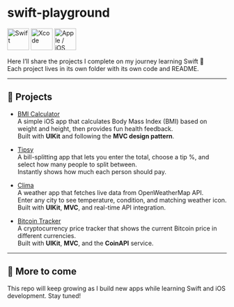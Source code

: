 # swift-playground

<p align="left">
  <img src="https://cdn.jsdelivr.net/gh/devicons/devicon/icons/swift/swift-original.svg" alt="Swift" width="50" height="50"/>
  <img src="https://cdn.jsdelivr.net/gh/devicons/devicon/icons/xcode/xcode-original.svg" alt="Xcode" width="50" height="50"/>
  <img src="https://cdn.jsdelivr.net/gh/devicons/devicon/icons/apple/apple-original.svg" alt="Apple / iOS" width="50" height="50"/>
</p>

Here I’ll share the projects I complete on my journey learning Swift 🚀  
Each project lives in its own folder with its own code and README.

---

## 📂 Projects

- [BMI Calculator](BMI-Calculator/README.md)  
  A simple iOS app that calculates Body Mass Index (BMI) based on weight and height, then provides fun health feedback.  
  Built with **UIKit** and following the **MVC design pattern**.

- [Tipsy](Tipsy/README.md)  
  A bill-splitting app that lets you enter the total, choose a tip %, and select how many people to split between.  
  Instantly shows how much each person should pay.

- [Clima](Clima/README.md)  
  A weather app that fetches live data from OpenWeatherMap API.  
  Enter any city to see temperature, condition, and matching weather icon.  
  Built with **UIKit**, **MVC**, and real-time API integration.

- [Bitcoin Tracker](BitcoinTracker/README.md)  
  A cryptocurrency price tracker that shows the current Bitcoin price in different currencies.  
  Built with **UIKit**, **MVC**, and the **CoinAPI** service.

---

## 🌱 More to come
This repo will keep growing as I build new apps while learning Swift and iOS development. Stay tuned!
